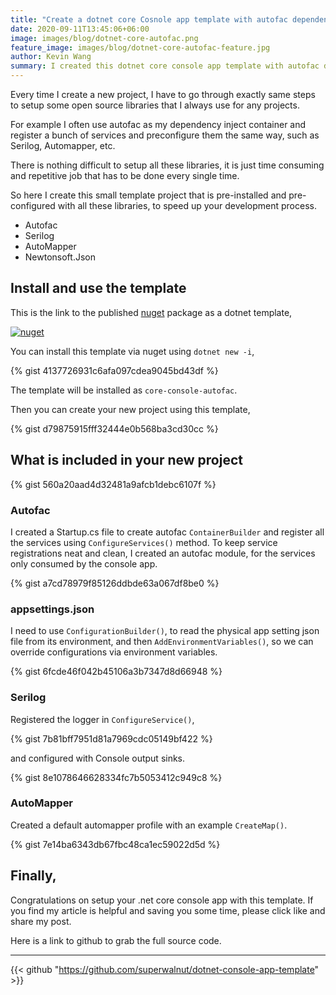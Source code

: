 ```yaml
---
title: "Create a dotnet core Cosnole app template with autofac dependency injections"
date: 2020-09-11T13:45:06+06:00
image: images/blog/dotnet-core-autofac.png
feature_image: images/blog/dotnet-core-autofac-feature.jpg
author: Kevin Wang
summary: I created this dotnet core console app template with autofac dependency injection configure, this would save your precious time for some repetitive job everytime setting up a new project. Install via nuget, if you like the work please share with your mates.
---
```


Every time I create a new project, I have to go through exactly same steps to setup some open source libraries that I always use for any projects.

For example I often use autofac as my dependency inject container and register a bunch of services and preconfigure them the same way, such as Serilog, Automapper, etc.

There is nothing difficult to setup all these libraries, it is just time consuming and repetitive job that has to be done every single time.

So here I create this small template project that is pre-installed and pre-configured with all these libraries, to speed up your development process.

- Autofac
- Serilog
- AutoMapper
- Newtonsoft.Json

## Install and use the template

This is the link to the published [nuget]((https://www.nuget.org/packages/Superwalnut.NetCoreConsoleTemplate/)) package as a dotnet template,

[![nuget](https://www.mrkevin.wang/images/blog/nuget-logo.png)](https://www.nuget.org/packages/Superwalnut.NetCoreConsoleTemplate/)

You can install this template via nuget using `dotnet new -i`,

{% gist 4137726931c6afa097cdea9045bd43df %}

The template will be installed as `core-console-autofac`.

Then you can create your new project using this template,

{% gist d79875915fff32444e0b568ba3cd30cc %}

## What is included in your new project

{% gist 560a20aad4d32481a9afcb1debc6107f %}

### Autofac

I created a Startup.cs file to create autofac `ContainerBuilder` and register all the services using `ConfigureServices()` method. To keep service registrations neat and clean, I created an autofac module, for the services only consumed by the console app. 

<script src="https://gist.github.com/superwalnut/c39f7bc8bf3beb805d0447e383c782d6.js"></script>

{% gist a7cd78979f85126ddbde63a067df8be0 %}

### appsettings.json

I need to use `ConfigurationBuilder()`, to read the physical app setting json file from its environment, and then `AddEnvironmentVariables()`, so we can override configurations via environment variables.

{% gist 6fcde46f042b45106a3b7347d8d66948 %}

### Serilog

Registered the logger in `ConfigureService()`, 

{% gist 7b81bff7951d81a7969cdc05149bf422 %}

and configured with Console output sinks.

{% gist 8e1078646628334fc7b5053412c949c8 %}

### AutoMapper

Created a default automapper profile with an example `CreateMap()`.

{% gist 7e14ba6343db67fbc48ca1ec59022d5d %}

## Finally,
Congratulations on setup your .net core console app with this template.
If you find my article is helpful and saving you some time, please click like and share my post.

Here is a link to github to grab the full source code.

---

{{< github "https://github.com/superwalnut/dotnet-console-app-template" >}}
